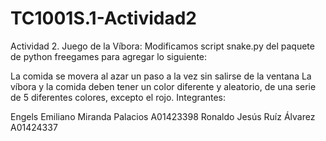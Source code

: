 # TC1001S.1-Actividad2
Actividad 2. Juego de la Víbora: Modificamos script snake.py del paquete de python freegames para agregar lo siguiente:

La comida se movera al azar un paso a la vez sin salirse de la ventana
La víbora y la comida deben tener un color diferente y aleatorio, de una serie de 5 diferentes colores, excepto el rojo.
Integrantes:

Engels Emiliano Miranda Palacios A01423398
Ronaldo Jesús Ruíz Álvarez A01424337
